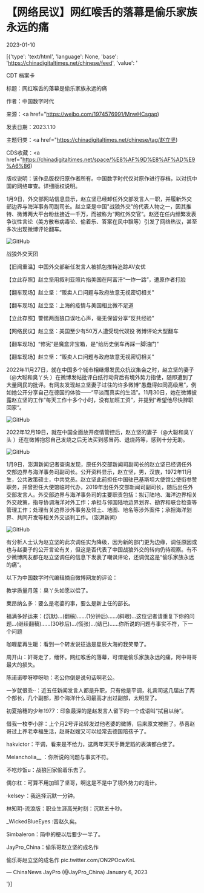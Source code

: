 # 【网络民议】网红喉舌的落幕是偷乐家族永远的痛

2023-01-10

[{'type': 'text/html', 'language': None, 'base': 'https://chinadigitaltimes.net/chinese/feed', 'value': '

CDT 档案卡

标题：网红喉舌的落幕是偷乐家族永远的痛

作者：中国数字时代

来源：<a href="https://weibo.com/1974576991/MnwHCsgap)

发表日期：2023.1.10

主题归类：<a href="https://chinadigitaltimes.net/chinese/tag/赵立坚)

CDS收藏：<a href="https://chinadigitaltimes.net/space/%E8%AF%9D%E8%AF%AD%E9%A6%86)

版权说明：该作品版权归原作者所有。中国数字时代仅对原作进行存档，以对抗中国的网络审查。详细版权说明。





1月9日，外交部网站信息显示，赵立坚已经卸任外交部发言人一职，并履新外交部边界与海洋事务司副司长。赵立坚是中国&quot;战狼外交&quot;的代表人物之一，因其推特、微博两大平台粉丝接近一千万，而被称为“网红外交官”。赵还在任内频繁发表争议性言论（美方散布病毒论、偷着乐、答案在风中飘等）引发了网络热议，甚至多次出现微博评论翻车。

![GitHub](https://chinadigitaltimes.net/chinese/files/2021/11/image-1636539820676.png)

战狼外交天团



【旧闻重温】中国外交部新任发言人被抓包推特追踪AV女优

【立此存照】赵立坚用叙利亚照片指美国在阿富汗“一炸一路”，遭原作者打脸

【翻车现场】赵立坚：“贩卖人口问题与政府故意无视密切相关”

【翻车现场】赵立坚：上海的疫情与美国相比微不足道

【立此存照】警惕两面狼口误吐心声，毫无保留分享“反共经验”

【网络民议】赵立坚：美国至少有50万人遭受现代奴役 微博评论大型翻车

【翻车现场】“修宪”是魔盒非宝箱，是“给历史倒车再踩一脚油门”

 【翻车现场】赵立坚：“贩卖人口问题与政府故意无视密切相关”



2022年11月27日，就在中国多个城市相继爆发民众抗议集会之时，赵立坚的妻子（@大聪和臭丫头 ）在微博发帖批评白纸行动背后有境外势力指使，随即遭到了大量网民的批评。有网友发现赵立坚妻子过往的许多微博“愚蠢得如同高级黑”，例如她公开分享自己在德国的体验——“平淡而真实的生活”。11月30日，她在微博披露赵立坚的工作“每天工作十多个小时，没有加班工资”，并提到“希望他尽快辞职回家”。

![GitHub](https://chinadigitaltimes.net/chinese/files/2023/01/image-1673347234523.png)

2022年12月19日，就在中国全面放开疫情管控后，赵立坚的妻子（@大聪和臭丫头 ）还在微博抱怨自己发烧之后无法买到感冒药、退烧药等，感到十分无助。

![GitHub](https://chinadigitaltimes.net/chinese/files/2023/01/image-1673345967750.png)



1月9日，澎湃新闻记者查询发现，原任外交部新闻司副司长的赵立坚已经调任外交部边界与海洋事务司副司长。公开资料显示，赵立坚，男，汉族，1972年11月生，公共政策硕士，中共党员。赵立坚此前担任中国驻巴基斯坦大使馆公使衔参赞职务，并曾担任大使馆临时代办，2019年出任外交部新闻司副司长，随后出任外交部发言人。外交部边界与海洋事务司的主要职责包括：拟订陆地、海洋边界相关外交政策，指导协调海洋对外工作；承担与邻国陆地边界划界、勘界和联合检查等管理工作；处理有关边界涉外事务及领土、地图、地名等涉外案件；承担海洋划界、共同开发等相关外交谈判工作。（澎湃新闻）

![GitHub](https://chinadigitaltimes.net/chinese/files/2023/01/image-1673342807280.png)



有分析人士认为赵立坚的此次调任实为降级，因为新的部门更为边缘，调任原因或也与赵妻子的公开言论有关，但这是否代表了中国战狼外交的转向仍待观察。有不少微博网友都在赵立坚调任的信息下发表了嘲讽评论，还调侃这是“偷乐家族永远的痛”。

以下为中国数字时代编辑摘自微博网友的评论：



教学质量月莲：臭丫头如愿以偿了。

莱昂纳么多：要么是老婆的事，要么是新上任的部长。

福满多好运来：(沉默)…(翻稿)……(1分钟后)……(斜眼)…这位记者请重复下你的问题…(继续翻稿)……(30秒后)…(慌张)…(结巴)……你所说的问题与事实不符，下一个问题

咖喱星再生暖：看到一个转发说征途是星辰大海的我笑晕了。

周开山：奸哥走了，缅怀。网红喉舌的落幕，可谓是偷乐家族永远的痛，阿中哥哥最大的损失。

陈诺诺咿呀咿呀哟：老公你倒是说句话啊老公。

一岁就很乖··：近五任新闻发言人都是升职，只有他是平调，礼宾司这几届出了两个部长，几个副部，那个海洋什么司最高才出过副部，太明显了。

初夏拾穗的少年1977：印象最深的是赵发言人留下的一个成语叫“拭目以待”。

借我一枚李小胖：上个月2号评论转发过他老婆的微博，后来原文被删了。恭喜赵哥过上养老幸福生活，赵哥赵嫂又可以经常去德国陪孩子了。

hakvictor：平调，看来是不给力，这两年天天手舞足蹈的表演都白使了。

Melancholia__ ：你所说的问题与事实不符。

不吃炒饭u：战狼回家偷着乐去了。

偶尔杠：可算不用加班了坚哥，啊这是不是中了境外势力的诡计。

·kelsey·：我选择沉默一分钟。

林知玥-流浪版：职业生涯高光时刻：沉默五十秒。

_WickedBlueEyes :苦赵久矣。

Simbaleron：简中的梗以后要少一半了。





JayPro_China：偷乐哥赵立坚的成名作



偷乐哥赵立坚的成名作 pic.twitter.com/ON2POcwKnL

&mdash; ChinaNews JayPro (@JayPro_China) January 6, 2023



'}]